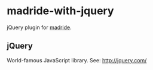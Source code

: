 madride-with-jquery
===================

jQuery plugin for [madride](https://github.com/madride/madride).


jQuery
------

World-famous JavaScript library.
See: http://jquery.com/
